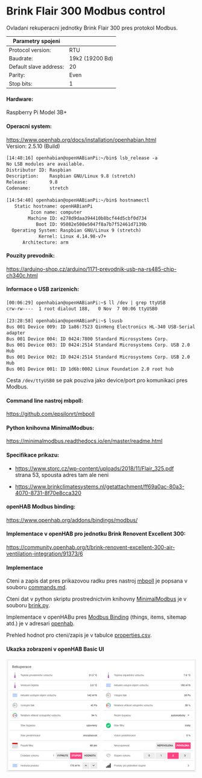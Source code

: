 # Brink Flair 300 Modbus control

Ovladani rekuperacni jednotky Brink Flair 300 pres protokol Modbus.

| Parametry spojeni    |                 |
|------------------------|-----------------|
| Protocol version:      | RTU             |
| Baudrate:              | 19k2 (19200 Bd) |
| Default slave address: | 20              |
| Parity:                | Even            |
| Stop bits:             | 1               |

#### Hardware:
Raspberry Pi Model 3B+

#### Operacni system:
https://www.openhab.org/docs/installation/openhabian.html \
Version: 2.5.10 (Build)

    [14:48:16] openhabian@openHABianPi:~/bin$ lsb_release -a
    No LSB modules are available.
    Distributor ID: Raspbian
    Description:    Raspbian GNU/Linux 9.8 (stretch)
    Release:        9.8
    Codename:       stretch
    
    [14:54:40] openhabian@openHABianPi:~/bin$ hostnamectl
       Static hostname: openHABianPi
             Icon name: computer
            Machine ID: e278d9daa394410b8bcf44d5cbf0d734
               Boot ID: 95082e508e5047f8a7b7f52461d7139b
      Operating System: Raspbian GNU/Linux 9 (stretch)
                Kernel: Linux 4.14.98-v7+
          Architecture: arm

#### Pouzity prevodnik:
https://arduino-shop.cz/arduino/1171-prevodnik-usb-na-rs485-chip-ch340c.html

#### Informace o USB zarizenich:
    [00:06:29] openhabian@openHABianPi:~$ ll /dev | grep ttyUSB
    crw-rw----  1 root dialout 188,   0 Nov  7 00:06 ttyUSB0

    [23:28:58] openhabian@openHABianPi:~$ lsusb
    Bus 001 Device 009: ID 1a86:7523 QinHeng Electronics HL-340 USB-Serial adapter
    Bus 001 Device 004: ID 0424:7800 Standard Microsystems Corp.
    Bus 001 Device 003: ID 0424:2514 Standard Microsystems Corp. USB 2.0 Hub
    Bus 001 Device 002: ID 0424:2514 Standard Microsystems Corp. USB 2.0 Hub
    Bus 001 Device 001: ID 1d6b:0002 Linux Foundation 2.0 root hub

Cesta `/dev/ttyUSB0` se pak pouziva jako device/port pro komunikaci pres Modbus.

#### Command line nastroj mbpoll:
https://github.com/epsilonrt/mbpoll

#### Python knihovna MinimalModbus:
https://minimalmodbus.readthedocs.io/en/master/readme.html

#### Specifikace prikazu:
 * https://www.storc.cz/wp-content/uploads/2018/11/Flair_325.pdf \
strana 53, spousta adres tam ale neni

 * https://www.brinkclimatesystems.nl/getattachment/ff69a0ac-80a3-4070-8731-8f70e8cca320

#### openHAB Modbus binding:
https://www.openhab.org/addons/bindings/modbus/

#### Implementace v openHAB pro jednotku Brink Renovent Excellent 300:
https://community.openhab.org/t/brink-renovent-excellent-300-air-ventilation-integration/91373/6

#### Implementace

Cteni a zapis dat pres prikazovou radku pres nastroj [mbpoll](https://github.com/epsilonrt/mbpoll) je popsana v souboru [commands.md](commands.md).

Cteni dat v python skriptu prostrednictvim knihovny [MinimalModbus](https://minimalmodbus.readthedocs.io/en/master/readme.html) je v souboru [brink.py](brink.py).

Implementace v openHABu pres [Modbus Binding](https://www.openhab.org/addons/bindings/modbus/) (things, items, sitemap atd.) je v adresari [openhab](openhab).

Prehled hodnot pro cteni/zapis je v tabulce [properties.csv](properties.csv).

#### Ukazka zobrazeni v openHAB Basic UI
![zobrazeni v openHAB Basic UI](openhab-ui.png)
